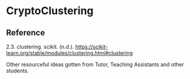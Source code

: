 # CryptoClustering

## Reference
2.3. clustering. scikit. (n.d.). https://scikit-learn.org/stable/modules/clustering.html#clustering 

Other resourceful ideas gotten from Tutor, Teaching Assistants and other students. 
